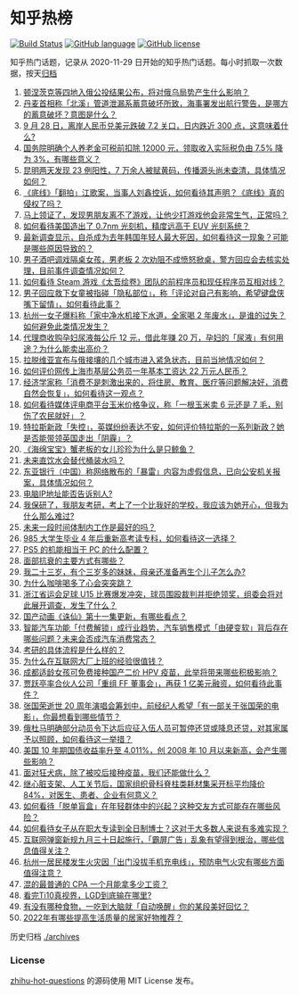 # 知乎热榜
[![Build Status](https://github.com/ToWeLong/zhihu-hot-questions/workflows/CI/badge.svg)](https://github.com/ToWeLong/zhihu-hot-questions/actions)
[![GitHub language](https://img.shields.io/badge/language-golang-orange.svg)](https://golang.org/)
[![GitHub license](https://img.shields.io/github/license/ToWeLong/zhihu-hot-questions)](https://github.com/ToWeLong/zhihu-hot-questions/blob/main/LICENSE)

知乎热门话题，记录从 2020-11-29 日开始的知乎热门话题。每小时抓取一次数据，按天[归档](./archives)

<!-- BEGIN -->

1. [顿涅茨克等四地入俄公投结果公布，将对俄乌局势产生什么影响？](https://www.zhihu.com/question/555976713)
1. [丹麦首相称「北溪」管道泄漏系蓄意破坏所致，海事署发出航行警告，是哪方的蓄意破坏？意图是什么？](https://www.zhihu.com/question/555985613)
1. [9 月 28 日，离岸人民币兑美元跌破 7.2 关口，日内跌近 300 点，这意味着什么?](https://www.zhihu.com/question/555984867)
1. [国务院明确个人养老金可税前扣除 12000 元，领取收入实际税负由 7.5% 降为 3%，有哪些意义？](https://www.zhihu.com/question/555959290)
1. [昆明两天发现 23 例阳性，7 万余人被赋黄码，传播源头尚未查清，具体情况如何？](https://www.zhihu.com/question/555889062)
1. [《底线》「翻拍」江歌案，当事人刘鑫控诉，如何看待其声明？《底线》真的侵权了吗？](https://www.zhihu.com/question/555957168)
1. [马上领证了，发现男朋友离不了游戏，让他少打游戏他会非常生气，正常吗？](https://www.zhihu.com/question/533306641)
1. [如何看待美国造出了 0.7nm 光刻机，精度远高于 EUV 光刻系统？](https://www.zhihu.com/question/555883257)
1. [最新调查显示，自杀成为去年韩国年轻人最大死因，如何看待这一现象？可能是哪些原因导致的？](https://www.zhihu.com/question/555988984)
1. [男子酒吧调戏隔桌女孩，男老板 2 次劝阻不成愤怒掀桌，警方回应会去核实处理，目前事件调查情况如何？](https://www.zhihu.com/question/555899862)
1. [如何看待 Steam 游戏《太吾绘卷》团队的前程序员和现任程序员互相对线？](https://www.zhihu.com/question/555755184)
1. [男子回应救下女童被指碰「隐私部位」，称「评论对自己有影响，希望键盘侠嘴下留情」，如何看待此事？](https://www.zhihu.com/question/555993359)
1. [杭州一女子爆料称「家中净水机接下水道，全家喝 2 年废水」，是谁的过失？如何避免此类情况发生？](https://www.zhihu.com/question/555913561)
1. [代理商收购孕妇尿液每公斤 12 元，借此年赚 20 万，孕妇的「尿液」有何用途？为什么能卖出高价？](https://www.zhihu.com/question/555718632)
1. [拉脱维亚宣布与俄接壤的几个城市进入紧急状态，目前当地情况如何？](https://www.zhihu.com/question/555978163)
1. [如何评价网传上海市基层公务员一年基本工资达 22 万元人民币？](https://www.zhihu.com/question/547593490)
1. [经济学家称「消费不是刺激出来的，将住房、教育、医疗等问题解决好，消费自然会恢复」，如何看待这一观点？](https://www.zhihu.com/question/556007083)
1. [如何看待媒体评电商平台玉米价格争议，称「一根玉米卖 6 元还是 7 毛，别伤了农民就好」？](https://www.zhihu.com/question/555986214)
1. [特拉斯新政「失控」，英媒纷纷表达不安，如何评价特拉斯的一系列新政？她是否能带领英国走出「阴霾」？](https://www.zhihu.com/question/555954981)
1. [《海绵宝宝》蟹老板的女儿珍珍为什么是只鲸鱼？](https://www.zhihu.com/question/20826901)
1. [未来直饮水会替代桶装水吗？](https://www.zhihu.com/question/408153487)
1. [东亚银行（中国）称网络散布的「暴雷」内容为虚假信息，已向公安机关报案，具体情况如何？](https://www.zhihu.com/question/555701040)
1. [电脑IP地址能否告诉别人?](https://www.zhihu.com/question/381339068)
1. [我保研了，我朋友考研，考上了一个比我好的学校，我应该为她开心，但我为什么那么难过?](https://www.zhihu.com/question/517827706)
1. [未来一段时间体制内工作是最好的吗？](https://www.zhihu.com/question/551362043)
1. [985 大学生毕业 4 年后重新高考读专科，如何看待这一选择？](https://www.zhihu.com/question/555623206)
1. [PS5 的机能相当于 PC 的什么配置？](https://www.zhihu.com/question/433625831)
1. [面部抗衰的主要方式有哪些？](https://www.zhihu.com/question/549882786)
1. [我二十三岁，有个三岁多的妹妹，母亲还准备再生个儿子怎么办?](https://www.zhihu.com/question/555454038)
1. [为什么咖啡喝多了心会突突跳？](https://www.zhihu.com/question/550500635)
1. [浙江省运会足球 U15 比赛爆发冲突，球员围殴裁判并拒绝领奖，组委会将对此展开调查，发生了什么？](https://www.zhihu.com/question/555935722)
1. [国产动画《诛仙》第十一集更新，有哪些看点？](https://www.zhihu.com/question/555907813)
1. [智能汽车功能「付费解锁」成行业趋势，汽车销售模式「由硬变软」背后存在哪些问题？未来会否成汽车消费常态？](https://www.zhihu.com/question/555928026)
1. [考研的具体流程是什么样的？](https://www.zhihu.com/question/265779057)
1. [为什么在互联网大厂上班的经验很值钱？](https://www.zhihu.com/question/551192001)
1. [成都适龄女孩可免费接种国产二价 HPV 疫苗，此举将带来哪些积极影响？](https://www.zhihu.com/question/555744456)
1. [贾跃亭率合伙人公司「重组 FF 董事会」，再获 1 亿美元融资，如何看待此事件？](https://www.zhihu.com/question/555862738)
1. [张国荣逝世 20 周年演唱会筹划中，前经纪人希望「有一部关于张国荣的电影」，你最想看到哪些情节？](https://www.zhihu.com/question/555596169)
1. [俄杜马明确部分动员令下达后应征入伍人员可暂停还贷或降息还贷，对其家属予以照顾，如何看待这一举措？](https://www.zhihu.com/question/555959301)
1. [美国 10 年期国债收益率升至 4.011%，创 2008 年 10 月以来新高，会产生哪些影响？](https://www.zhihu.com/question/555998682)
1. [面对狂犬病，除了被咬后接种疫苗，我们还能做什么？](https://www.zhihu.com/question/555939606)
1. [继心脏支架、人工关节后，国家组织骨科脊柱类耗材集采开标平均降价 84%，对医生、患者、企业有何意义？](https://www.zhihu.com/question/555977496)
1. [如何看待「脱单盲盒」在年轻群体中的兴起？这种交友方式可能存在哪些风险？](https://www.zhihu.com/question/555812344)
1. [如何看待女子从在职大专读到全日制博士？这对于大多数人来说有多难实现？](https://www.zhihu.com/question/555981763)
1. [互联网弹窗新规九月三十日起施行，「霸屏广告」乱象有望得到根治，哪些信息值得关注？](https://www.zhihu.com/question/555982167)
1. [杭州一居民楼发生火灾因「出门没拔手机充电线」，预防电气火灾有哪些方面值得注意？](https://www.zhihu.com/question/555603044)
1. [混的最普通的 CPA 一个月能拿多少工资？](https://www.zhihu.com/question/553962276)
1. [看完Ti10真视界，LGD到底输在哪里?](https://www.zhihu.com/question/555475209)
1. [有没有哪种食物，一吃到大脑就「自动唤醒」你的某段美好回忆？](https://www.zhihu.com/question/554549270)
1. [2022年有哪些提高生活质量的居家好物推荐？](https://www.zhihu.com/question/542359687)

<!-- END -->

历史归档 [./archives](./archives)


### License
[zhihu-hot-questions](https://github.com/towelong/zhihu-hot-questions) 的源码使用 MIT License 发布。